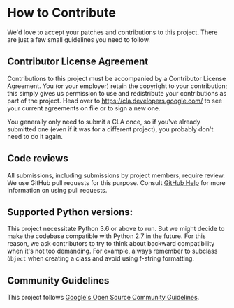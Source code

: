 # How to Contribute

We'd love to accept your patches and contributions to this project. There are
just a few small guidelines you need to follow.

## Contributor License Agreement

Contributions to this project must be accompanied by a Contributor License
Agreement. You (or your employer) retain the copyright to your contribution;
this simply gives us permission to use and redistribute your contributions as
part of the project. Head over to <https://cla.developers.google.com/> to see
your current agreements on file or to sign a new one.

You generally only need to submit a CLA once, so if you've already submitted one
(even if it was for a different project), you probably don't need to do it
again.

## Code reviews

All submissions, including submissions by project members, require review. We
use GitHub pull requests for this purpose. Consult
[GitHub Help](https://help.github.com/articles/about-pull-requests/) for more
information on using pull requests.

## Supported Python versions:

This project necessitate Python 3.6 or above to run. But we might decide 
to make the codebase compatible with Python 2.7 in the future. For this 
reason, we ask contributors to try to think about backward compatibility 
when it's not too demanding. For example, always remember to 
subclass `òbject` when creating a class and avoid using f-string formatting.

## Community Guidelines

This project follows [Google's Open Source Community
Guidelines](https://opensource.google.com/conduct/).
